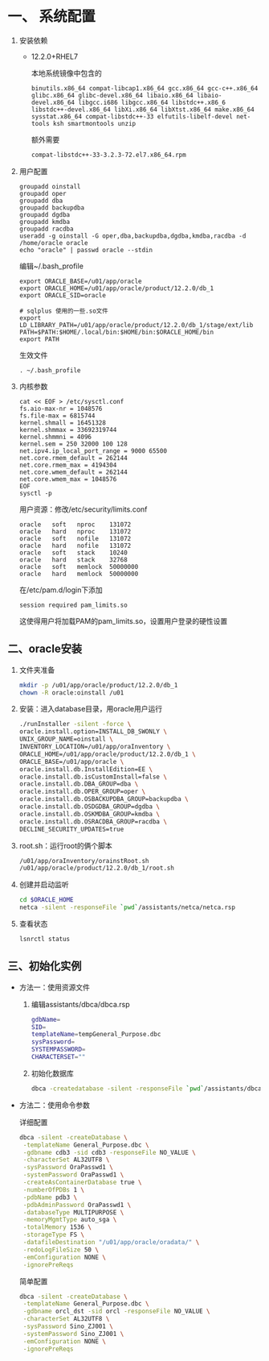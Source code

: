 

# 一、 系统配置

1. 安装依赖

   - 12.2.0+RHEL7

     本地系统镜像中包含的

     ```
     binutils.x86_64 compat-libcap1.x86_64 gcc.x86_64 gcc-c++.x86_64 glibc.x86_64 glibc-devel.x86_64 libaio.x86_64 libaio-devel.x86_64 libgcc.i686 libgcc.x86_64 libstdc++.x86_6 libstdc++-devel.x86_64 libXi.x86_64 libXtst.x86_64 make.x86_64 sysstat.x86_64 compat-libstdc++-33 elfutils-libelf-devel net-tools ksh smartmontools unzip
     ```

     额外需要

     ```bash
     compat-libstdc++-33-3.2.3-72.el7.x86_64.rpm
     ```

     

2. 用户配置

   ```shell
   groupadd oinstall
   groupadd oper
   groupadd dba
   groupadd backupdba
   groupadd dgdba
   groupadd kmdba
   groupadd racdba
   useradd -g oinstall -G oper,dba,backupdba,dgdba,kmdba,racdba -d /home/oracle oracle
   echo "oracle" | passwd oracle --stdin
   
   ```

   编辑~/.bash_profile

   ```shell
   export ORACLE_BASE=/u01/app/oracle
   export ORACLE_HOME=/u01/app/oracle/product/12.2.0/db_1
   export ORACLE_SID=oracle
   
   # sqlplus 使用的一些.so文件
   export LD_LIBRARY_PATH=/u01/app/oracle/product/12.2.0/db_1/stage/ext/lib
   PATH=$PATH:$HOME/.local/bin:$HOME/bin:$ORACLE_HOME/bin
   export PATH
   ```

   生效文件

   ```
   . ~/.bash_profile
   ```


3. 内核参数

   ```shell
   cat << EOF > /etc/sysctl.conf 
   fs.aio-max-nr = 1048576
   fs.file-max = 6815744
   kernel.shmall = 16451328
   kernel.shmmax = 33692319744
   kernel.shmmni = 4096
   kernel.sem = 250 32000 100 128
   net.ipv4.ip_local_port_range = 9000 65500
   net.core.rmem_default = 262144
   net.core.rmem_max = 4194304
   net.core.wmem_default = 262144
   net.core.wmem_max = 1048576
   EOF
   sysctl -p
   
   ```

   用户资源：修改/etc/security/limits.conf

   ```shell
   oracle   soft   nproc    131072
   oracle   hard   nproc    131072
   oracle   soft   nofile   131072
   oracle   hard   nofile   131072 
   oracle   soft   stack    10240
   oracle   hard   stack    32768
   oracle   soft   memlock  50000000
   oracle   hard   memlock  50000000
   ```

   在/etc/pam.d/login下添加

   ```
   session required pam_limits.so
   ```

   这使得用户将加载PAM的pam_limits.so，设置用户登录的硬性设置

   

## 二、oracle安装

1. 文件夹准备

   ```bash
   mkdir -p /u01/app/oracle/product/12.2.0/db_1
   chown -R oracle:oinstall /u01
   ```

2. 安装：进入database目录，用oracle用户运行

   ```bash
   ./runInstaller -silent -force \
   oracle.install.option=INSTALL_DB_SWONLY \
   UNIX_GROUP_NAME=oinstall \
   INVENTORY_LOCATION=/u01/app/oraInventory \
   ORACLE_HOME=/u01/app/oracle/product/12.2.0/db_1 \
   ORACLE_BASE=/u01/app/oracle \
   oracle.install.db.InstallEdition=EE \
   oracle.install.db.isCustomInstall=false \
   oracle.install.db.DBA_GROUP=dba \
   oracle.install.db.OPER_GROUP=oper \
   oracle.install.db.OSBACKUPDBA_GROUP=backupdba \
   oracle.install.db.OSDGDBA_GROUP=dgdba \
   oracle.install.db.OSKMDBA_GROUP=kmdba \
   oracle.install.db.OSRACDBA_GROUP=racdba \
   DECLINE_SECURITY_UPDATES=true
   ```

3. root.sh：运行root的俩个脚本

   ```bash
   /u01/app/oraInventory/orainstRoot.sh
   /u01/app/oracle/product/12.2.0/db_1/root.sh
   ```

4. 创建并启动监听

   ```bash
   cd $ORACLE_HOME
   netca -silent -responseFile `pwd`/assistants/netca/netca.rsp
   ```

5. 查看状态

   ```bash
   lsnrctl status
   ```

   

## 三、初始化实例

- 方法一：使用资源文件

  1. 编辑assistants/dbca/dbca.rsp

     ```bash
     gdbName=
     SID=
     templateName=tempGeneral_Purpose.dbc
     sysPassword=
     SYSTEMPASSWORD=
     CHARACTERSET=""
     ```

  2. 初始化数据库

     ```bash
     dbca -createdatabase -silent -responseFile `pwd`/assistants/dbca/dbca.rsp
     ```

- 方法二：使用命令参数

  详细配置

  ```bash
  dbca -silent -createDatabase \
   -templateName General_Purpose.dbc \
   -gdbname cdb3 -sid cdb3 -responseFile NO_VALUE \
   -characterSet AL32UTF8 \
   -sysPassword OraPasswd1 \
   -systemPassword OraPasswd1 \
   -createAsContainerDatabase true \
   -numberOfPDBs 1 \
   -pdbName pdb3 \
   -pdbAdminPassword OraPasswd1 \
   -databaseType MULTIPURPOSE \
   -memoryMgmtType auto_sga \
   -totalMemory 1536 \
   -storageType FS \
   -datafileDestination "/u01/app/oracle/oradata/" \
   -redoLogFileSize 50 \
   -emConfiguration NONE \
   -ignorePreReqs
  ```

  简单配置

  ```bash
  dbca -silent -createDatabase \
   -templateName General_Purpose.dbc \
   -gdbname orcl_dst -sid orcl -responseFile NO_VALUE \
   -characterSet AL32UTF8 \
   -sysPassword Sino_ZJ001 \
   -systemPassword Sino_ZJ001 \
   -emConfiguration NONE \
   -ignorePreReqs
  ```

  

